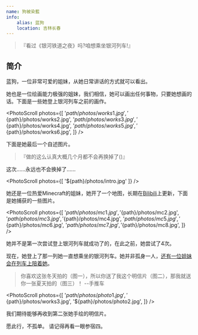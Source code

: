```yaml
---
name: 狗被染藍
info:
    alias: 蓝狗
    location: 吉林长春
---
```


>『看过《银河铁道之夜》吗?咱想乘坐银河列车!』

## 简介

蓝狗，一位非常可爱的姐妹，从她日常讲话的方式就可以看出。

她也是一位绘画能力极强的姐妹，我们相信，她可以画出任何事物，只要她想画的话。下面是一些她登上银河列车之前的画作。

<PhotoScroll photos={[
    '${path}/photos/works1.jpg',
    '${path}/photos/works2.jpg',
    '${path}/photos/works3.jpg',
    '${path}/photos/works4.jpg',
    '${path}/photos/works5.jpg',
    '${path}/photos/works6.jpg',
]} />

下面是她最后一个自述图片。

> 『做的这么认真大概几个月都不会再换掉了()』

这次……永远也不会换掉了……

<PhotoScroll photos={[ '${path}/photos/intro.jpg'  ]} />

她还是一位热爱Minecraft的姐妹，她开了一个地图，长期在[Bilibili](https://space.bilibili.com/2119605209)上更新，下面是她捕获的一些图片。

<PhotoScroll photos={[
    '${path}/photos/mc1.jpg',
    '${path}/photos/mc2.jpg',
    '${path}/photos/mc3.jpg',
    '${path}/photos/mc4.jpg',
    '${path}/photos/mc5.jpg',
    '${path}/photos/mc6.jpg',
    '${path}/photos/mc7.jpg',
    '${path}/photos/mc8.jpg',
]} />

她并不是第一次尝试登上银河列车就成功了的，在此之前，她尝试了4次。

现在，她登上了那一列她一直想乘坐的银河列车。她并非孤身一人，[还有一位姐妹会在列车上陪着她](https://www.one-among.us/profile/Anilovr)。

> 你喜欢这张冬天拍的（图一），所以你送了我这个明信片（图二），那我就送你一张夏天拍的（图三）！ --手推车

<PhotoScroll photos={[
    '${path}/photos/photo1.jpg',
    '${path}/photos/works3.jpg',
    '${path}/photos/photo2.jpg',
]} />

我们期待能够再收到第二张她手绘的明信片。


愿此行，不孤单。
请记得再看一眼参宿四。
